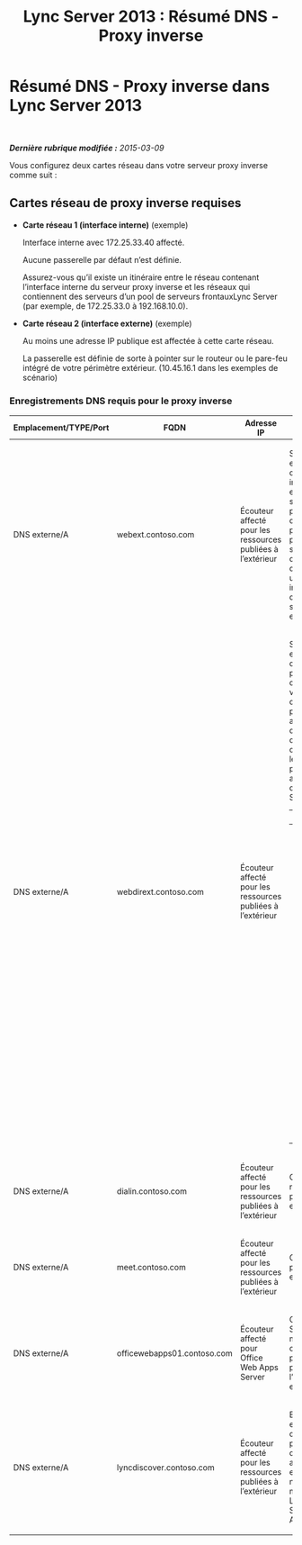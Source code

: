 ﻿---
title: 'Lync Server 2013 : Résumé DNS - Proxy inverse'
TOCTitle: Résumé DNS - Proxy inverse
ms:assetid: 3073affa-4d92-4453-9974-3a82ca0c6445
ms:mtpsurl: https://technet.microsoft.com/fr-fr/library/JJ204781(v=OCS.15)
ms:contentKeyID: 49296769
ms.date: 05/20/2016
mtps_version: v=OCS.15
ms.translationtype: HT
---

# Résumé DNS - Proxy inverse dans Lync Server 2013

 

_**Dernière rubrique modifiée :** 2015-03-09_

Vous configurez deux cartes réseau dans votre serveur proxy inverse comme suit :

## Cartes réseau de proxy inverse requises

  - **Carte réseau 1 (interface interne)** (exemple)
    
    Interface interne avec 172.25.33.40 affecté.
    
    Aucune passerelle par défaut n’est définie.
    
    Assurez-vous qu’il existe un itinéraire entre le réseau contenant l’interface interne du serveur proxy inverse et les réseaux qui contiennent des serveurs d’un pool de serveurs frontauxLync Server (par exemple, de 172.25.33.0 à 192.168.10.0).

  - **Carte réseau 2 (interface externe)** (exemple)
    
    Au moins une adresse IP publique est affectée à cette carte réseau.
    
    La passerelle est définie de sorte à pointer sur le routeur ou le pare-feu intégré de votre périmètre extérieur. (10.45.16.1 dans les exemples de scénario)

### Enregistrements DNS requis pour le proxy inverse

<table>
<colgroup>
<col style="width: 25%" />
<col style="width: 25%" />
<col style="width: 25%" />
<col style="width: 25%" />
</colgroup>
<thead>
<tr class="header">
<th>Emplacement/TYPE/Port</th>
<th>FQDN</th>
<th>Adresse IP</th>
<th>Mappage à/commentaires</th>
</tr>
</thead>
<tbody>
<tr class="odd">
<td><p>DNS externe/A</p></td>
<td><p>webext.contoso.com</p></td>
<td><p>Écouteur affecté pour les ressources publiées à l’extérieur</p></td>
<td><p>Services web externes à partir du déploiement interne. Des enregistrements supplémentaires peuvent être définis et créés pour tous les pools et les serveurs uniques de tous les domaines SIP qui utilisent ce proxy inverse et qui ont défini des services web externes.</p></td>
</tr>
<tr class="even">
<td><p>DNS externe/A</p></td>
<td><p>webdirext.contoso.com</p></td>
<td><p>Écouteur affecté pour les ressources publiées à l’extérieur</p></td>
<td><p>Services web externes pour les directeurs ou les pools de directeurs de votre déploiement. Vous pouvez définir autant de directeurs qu’il y a de directeurs distincts, parmi lesquels certains peuvent être associés à d’autres domaines SIP.</p>
<div class="alert">
<table>
<thead>
<tr class="header">
<th><img src="images/Gg425917.important(OCS.15).gif" title="important" alt="important" />Important :</th>
</tr>
</thead>
<tbody>
<tr class="odd">
<td>La définition des enregistrements DNS et la publication des directeurs n’est une décision imputable ni au pool de serveurs frontaux, ni au directeur. Vous devez définir et publier à la fois le directeur et les services web externes du pool de serveurs frontaux si vous utilisez des directeurs. Des types de trafic spécifiques (pour l’authentification et autres utilisations) seront envoyés d’abord au directeur, si cela est défini dans la topologie.</td>
</tr>
</tbody>
</table>

</div></td>
</tr>
<tr class="odd">
<td><p>DNS externe/A</p></td>
<td><p>dialin.contoso.com</p></td>
<td><p>Écouteur affecté pour les ressources publiées à l’extérieur</p></td>
<td><p>Conférences rendez-vous publiées en externe</p></td>
</tr>
<tr class="even">
<td><p>DNS externe/A</p></td>
<td><p>meet.contoso.com</p></td>
<td><p>Écouteur affecté pour les ressources publiées à l’extérieur</p></td>
<td><p>Conférences publiées en externe</p></td>
</tr>
<tr class="odd">
<td><p>DNS externe/A</p></td>
<td><p>officewebapps01.contoso.com</p></td>
<td><p>Écouteur affecté pour Office Web Apps Server</p></td>
<td><p>Office Web Apps Server déployé de manière interne ou dans le périmètre et publié pour l’accès client externe</p></td>
</tr>
<tr class="even">
<td><p>DNS externe/A</p></td>
<td><p>lyncdiscover.contoso.com</p></td>
<td><p>Écouteur affecté pour les ressources publiées à l’extérieur</p></td>
<td><p>Enregistrement externe de découverte Lync pour la découverte automatique en externe, notamment la mobilité, Microsoft Lync Web App et Scheduler Web App</p></td>
</tr>
</tbody>
</table>

